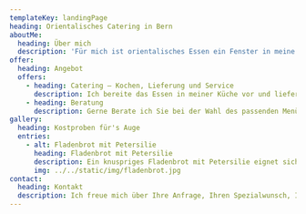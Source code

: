 ```yaml
---
templateKey: landingPage
heading: Orientalisches Catering in Bern
aboutMe:
  heading: Über mich
  description: 'Für mich ist orientalisches Essen ein Fenster in meine Heimat. Gerichte zubereiten, wie ich sie aus meiner Heimat kenne, erfüllt mich mit Freude und Leben. Und nicht nur mich: wer mein Essen kennt, weiss was ich meine.'
offer:
  heading: Angebot
  offers:
    - heading: Catering – Kochen, Lieferung und Service
      description: Ich bereite das Essen in meiner Küche vor und liefere es Essbereit an Ihren Anlass. Auf Wunsch serviere ich das Essen am Buffet oder als Tellerservice.
    - heading: Beratung
      description: Gerne Berate ich Sie bei der Wahl des passenden Menüs, perfekt abgestimmt auf Ihren Anlass. Von Albalu Polow über Falafel, Kuku, Nargesi bis Zeytun parvarde fehlt nichts in meinem pertoire.
gallery:
  heading: Kostproben für's Auge
  entries:
    - alt: Fladenbrot mit Petersilie
      heading: Fladenbrot mit Petersilie
      description: Ein knuspriges Fladenbrot mit Petersilie eignet sich besonders als Vorspeise.
      img: ../../static/img/fladenbrot.jpg
contact:
  heading: Kontakt
  description: Ich freue mich über Ihre Anfrage, Ihren Spezialwunsch, Ihre Frage, Ihre Anregung oder sonstige Nachricht.
---
```

